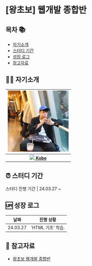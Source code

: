 # [왕초보] 웹개발 종합반

## 목차 📚

- [자기소개](#-자기소개)
- [스터디 기간](#-스터디-기간)
- [성장 로그](#-성장-로그)
- [참고자료](#-참고자료)

## 🧑‍💻 자기소개
| <img src="https://github.com/devKobe24/BranchTest/blob/main/IMG_5424.JPG?raw=true" width="200" height="200"/> |
| :-: |
| [<img src="https://hackmd.io/_uploads/SJEQuLsEh.png" width="20"/> **Kobe**](https://www.devkobe24.com/) |

## ⏰ 스터디 기간
스터디 진행 기간 | 24.03.27 ~ 

## 🆙 성장 로그
| 날짜 | 진행 상황 | 
| -------- | -------- |
| 24.03.27 | 'HTML 기초' 학습. |

## 📑 참고자료
- [왕초보 웹개발 종합반]([https://inf.run/YQbQJ](https://spartacodingclub.kr/online/web_basic)https://spartacodingclub.kr/online/web_basic)
